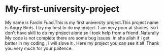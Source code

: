 # My-first-university-project
My name is Fardin Fuad.This is my first university project.This project name is Angry Birds. I try my best to do my project. I am very poor at studies. so i don't have skill to do my project alone so i took  help from a friend .Naturally My code is not complete there are some bug issues .In sha allah if i get better in my coding , i will slove it . Here my project you can see it all .Thank you very much for your paitence. 

